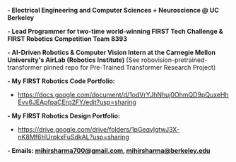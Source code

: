 **- Electrical Engineering and Computer Sciences + Neuroscience @ UC Berkeley**

**- Lead Programmer for two-time world-winning FIRST Tech Challenge & FIRST Robotics Competition Team 8393**

**- AI-Driven Robotics & Computer Vision Intern at the Carnegie Mellon University's AirLab (Robotics Institute)**
(See robovision-pretrained-transformer pinned repo for Pre-Trained Transformer Research Project)

**- My FIRST Robotics Code Portfolio:**

- https://docs.google.com/document/d/1odVrYJhNhuj0OhmQD9pQuxeHhEvv6JEApfpaCErp2FY/edit?usp=sharing

**- My FIRST Robotics Design Portfolio:**

- https://drive.google.com/drive/folders/1pGeqylgtwJ3X-nK8Mf6HUrpkxFuSdkAL?usp=sharing


**- Emails: mihirsharma700@gmail.com, mihirsharma@berkeley.edu**
